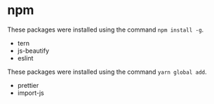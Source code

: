 # npm

These packages were installed using the command `npm install -g`.

- tern
- js-beautify
- eslint

These packages were installed using the command `yarn global add`.

- prettier
- import-js
